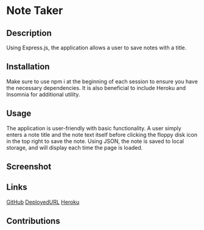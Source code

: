 # Note Taker

## Description

Using Express.js, the application allows a user to save notes with a title. 

## Installation

Make sure to use npm i at the beginning of each session to ensure you have the necessary dependencies. It is also beneficial to include Heroku and Insomnia for additional utility. 

## Usage

The application is user-friendly with basic functionality. A user simply enters a note title and the note text itself before clicking the floppy disk icon in the top right to save the note. Using JSON, the note is saved to local storage, and will display each time the page is loaded. 

## Screenshot



## Links

[GitHub](https://github.com/cbazil114/note-taker)
[DeployedURL](https://cbazil114.github.io/note-taker/)
[Heroku](https://damp-mountain-90978.herokuapp.com/)



## Contributions


